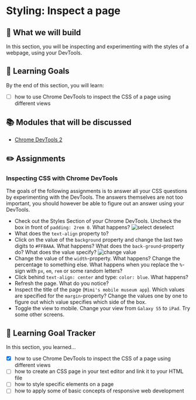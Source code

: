 # Styling: Inspect a page

## 🎨 What we will build
In this section, you will be inspecting and experimenting with the styles of a webpage, using your DevTools.


## 🎯 Learning Goals
By the end of this section, you will learn:

* [ ] how to use Chrome DevTools to inspect the CSS of a page using different views


## 📚 Modules that will be discussed

* [Chrome DevTools 2]()


## ✏️ Assignments

### Inspecting CSS with Chrome DevTools
The goals of the following assignments is to answer all your CSS questions by experimenting with the DevTools. The answers themselves are not too important, you should however be able to figure out an answer using your DevTools.

* Check out the Styles Section of your Chrome DevTools. Uncheck the box in front of `padding: 2rem 0`. What happens?
![select deselect](https://cd.sseu.re/MuseumGuide_2018-12-05_13-22-36.png)
* What does the `text-align` property to?
* Click on the value of the `background` property and change the last two digits to `#FFBAAA`. What happens? What does the `back-ground`-property do? What does the value specify?
![change value](https://cd.sseu.re/MuseumGuide_2018-12-05_13-45-31.png)
* Change the value of the `width`-property. What happens? Change the percentage to something else. What happens when you replace the `%`-sign with `px`, `em`, `rem` or some random letters?
* Click behind `text-align: center` and type: `color: blue`. What happens?
* Refresh the page. What do you notice?
* Inspect the title of the page (`Mimi's mobile museum app`). Which values are specified for the `margin`-property? Change the values one by one to figure out which value specifies which side of the box.
* Toggle the view to mobile. Change your view from `Galaxy S5` to `iPad`. Try some other screens.


## 🎯 Learning Goal Tracker
In this section, you learned...

* [X] how to use Chrome DevTools to inspect the CSS of a page using different views
* [ ] how to create an CSS page in your text editor and link it to your HTML file
* [ ] how to style specific elements on a page
* [ ] how to apply some of basic concepts of responsive web development
